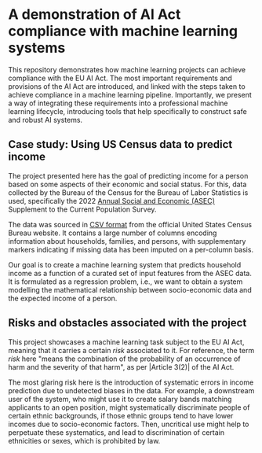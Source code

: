 # A demonstration of AI Act compliance with machine learning systems

This repository demonstrates how machine learning projects can achieve compliance with the EU AI Act.
The most important requirements and provisions of the AI Act are introduced, and linked with the steps taken to achieve compliance in a machine learning pipeline.
Importantly, we present a way of integrating these requirements into a professional machine learning lifecycle, introducing tools that help specifically to construct safe and robust AI systems.

## Case study: Using US Census data to predict income

The project presented here has the goal of predicting income for a person based on some aspects of their economic and social status.
For this, data collected by the Bureau of the Census for the Bureau of Labor Statistics is used, specifically the 2022 [Annual Social and Economic (ASEC)](https://www2.census.gov/programs-surveys/cps/techdocs/cpsmar22.pdf) Supplement to the Current Population Survey.

The data was sourced in [CSV format](https://www2.census.gov/programs-surveys/cps/datasets/2022/march/asecpub22csv.zip) from the official United States Census Bureau website.
It contains a large number of columns encoding information about households, families, and persons, with supplementary markers indicating if missing data has been imputed on a per-column basis.

Our goal is to create a machine learning system that predicts household income as a function of a curated set of input features from the ASEC data.
It is formulated as a regression problem, i.e., we want to obtain a system modelling the mathematical relationship between socio-economic data and the expected income of a person.

## Risks and obstacles associated with the project

This project showcases a machine learning task subject to the EU AI Act, meaning that it carries a certain *risk* associated to it.
For reference, the term *risk* here "means the combination of the probability of an occurrence of harm and the severity of that harm", as per |Article 3(2)| of the AI Act.

The most glaring risk here is the introduction of systematic errors in income prediction due to undetected biases in the data.
For example, a downstream user of the system, who might use it to create salary bands matching applicants to an open position, might systematically discriminate people of certain ethnic backgrounds, if those ethnic groups tend to have lower incomes due to socio-economic factors.
Then, uncritical use might help to perpetuate these systematics, and lead to discrimination of certain ethnicities or sexes, which is prohibited by law.
